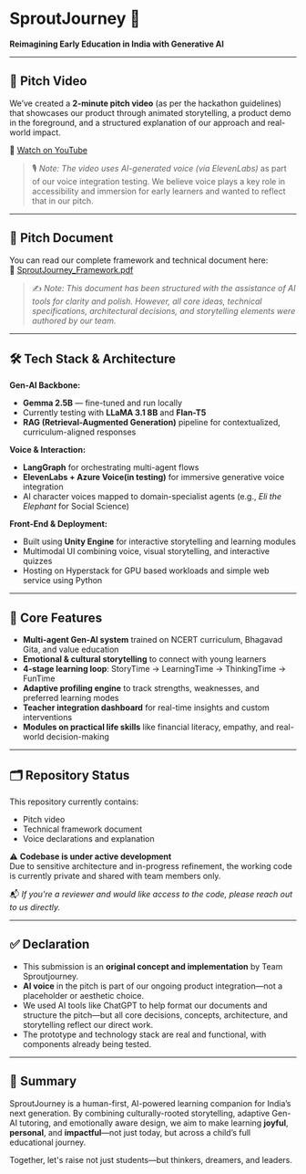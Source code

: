 # SproutJourney 🌱  
**Reimagining Early Education in India with Generative AI**

---

## 🎥 Pitch Video

We’ve created a **2-minute pitch video** (as per the hackathon guidelines) that showcases our product through animated storytelling, a product demo in the foreground, and a structured explanation of our approach and real-world impact.

🔗 [Watch on YouTube](https://youtu.be/OD-m-HTWOdM)

> 🎙️ *Note: The video uses AI-generated voice (via ElevenLabs)* as part of our voice integration testing. We believe voice plays a key role in accessibility and immersion for early learners and wanted to reflect that in our pitch.

---

## 📄 Pitch Document

You can read our complete framework and technical document here:  
📄 [SproutJourney_Framework.pdf](./Sproutjourney_KushalAgrawal_Jazzee2025_Document.pdf)

> ✍️ *Note: This document has been structured with the assistance of AI tools for clarity and polish. However, all core ideas, technical specifications, architectural decisions, and storytelling elements were authored by our team.*

---

## 🛠️ Tech Stack & Architecture

**Gen-AI Backbone:**
- **Gemma 2.5B** — fine-tuned and run locally
- Currently testing with **LLaMA 3.1 8B** and **Flan-T5**
- **RAG (Retrieval-Augmented Generation)** pipeline for contextualized, curriculum-aligned responses

**Voice & Interaction:**
- **LangGraph** for orchestrating multi-agent flows
- **ElevenLabs + Azure Voice(in testing)** for immersive generative voice integration
- AI character voices mapped to domain-specialist agents (e.g., *Eli the Elephant* for Social Science)

**Front-End & Deployment:**
- Built using **Unity Engine** for interactive storytelling and learning modules
- Multimodal UI combining voice, visual storytelling, and interactive quizzes
- Hosting on Hyperstack for GPU based workloads and simple web service using Python

---

## 🎯 Core Features

- **Multi-agent Gen-AI system** trained on NCERT curriculum, Bhagavad Gita, and value education
- **Emotional & cultural storytelling** to connect with young learners
- **4-stage learning loop**: StoryTime → LearningTime → ThinkingTime → FunTime
- **Adaptive profiling engine** to track strengths, weaknesses, and preferred learning modes
- **Teacher integration dashboard** for real-time insights and custom interventions
- **Modules on practical life skills** like financial literacy, empathy, and real-world decision-making

---

## 🗂️ Repository Status

This repository currently contains:
- Pitch video
- Technical framework document
- Voice declarations and explanation

⚠️ **Codebase is under active development**  
Due to sensitive architecture and in-progress refinement, the working code is currently private and shared with team members only.

📬 *If you're a reviewer and would like access to the code, please reach out to us directly.*

---

## ✅ Declaration

- This submission is an **original concept and implementation** by Team Sproutjourney.
- **AI voice** in the pitch is part of our ongoing product integration—not a placeholder or aesthetic choice.
- We used AI tools like ChatGPT to help format our documents and structure the pitch—but all core decisions, concepts, architecture, and storytelling reflect our direct work.
- The prototype and technology stack are real and functional, with components already being tested.

---

## 🌱 Summary

SproutJourney is a human-first, AI-powered learning companion for India’s next generation. By combining culturally-rooted storytelling, adaptive Gen-AI tutoring, and emotionally aware design, we aim to make learning **joyful**, **personal**, and **impactful**—not just today, but across a child’s full educational journey.

Together, let's raise not just students—but thinkers, dreamers, and leaders.
